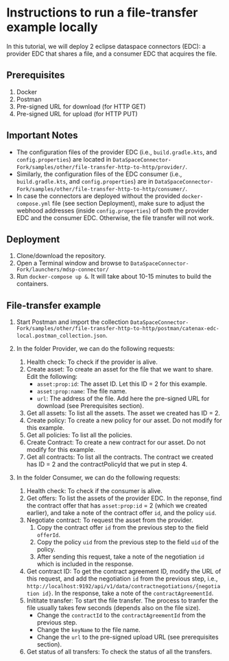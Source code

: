 # Instructions to run a file-transfer example locally

In this tutorial, we will deploy 2 eclipse dataspace connectors (EDC): a provider EDC that shares a file, and a consumer EDC that acquires the file. 

## Prerequisites

1. Docker
1. Postman
1. Pre-signed URL for download (for HTTP GET)
1. Pre-signed URL for upload (for HTTP PUT)

## Important Notes

- The configuration files of the provider EDC (i.e., `build.gradle.kts`, and `config.properties`) are located in `DataSpaceConnector-Fork/samples/other/file-transfer-http-to-http/provider/`.
- Similarly, the configuration files of the EDC consumer (i.e., `build.gradle.kts`, and `config.properties`) are in `DataSpaceConnector-Fork/samples/other/file-transfer-http-to-http/consumer/`.
- In case the connectors are deployed without the provided `docker-compose.yml` file (see section Deployment), make sure to adjust the webhood addresses (inside `config.properties`) of both the provider EDC and the consumer EDC. Otherwise, the file transfer will not work.

## Deployment

1. Clone/download the repository.
1. Open a Terminal window and browse to `DataSpaceConnector-Fork/launchers/mdsp-connector/`
1. Run `docker-compose up &`. It will take about 10-15 minutes to build the containers.

## File-transfer example

1. Start Postman and import the collection `DataSpaceConnector-Fork/samples/other/file-transfer-http-to-http/postman/catenax-edc-local.postman_collection.json`.
1. In the folder Provider, we can do the following requests:

    1. Health check: To check if the provider is alive.
    1. Create asset: To create an asset for the file that we want to share. Edit the following:
        - `asset:prop:id`: The asset ID. Let this ID = 2 for this example.
        - `asset:prop:name`: The file name.
        - `url`: The address of the file. Add here the pre-signed URL for download (see Prerequisites section).
    1. Get all assets: To list all the assets. The asset we created has ID = 2.
    1. Create policy: To create a new policy for our asset. Do not modify for this example.
    1. Get all policies: To list all the policies.
    1. Create Contract: To create a new contract for our asset. Do not modify for this example.
    1. Get all contracts: To list all the contracts. The contract we created has ID = 2 and the contractPolicyId that we put in step 4.

1. In the folder Consumer, we can do the following requests:

    1. Health check: To check if the consumer is alive.
    1. Get offers: To list the assets of the provider EDC. In the reponse, find the contract offer that has `asset:prop:id` = 2 (which we created earlier), and take a note of the contract offer `id`, and the policy `uid`.
    1. Negotiate contract: To request the asset from the provider.
        1. Copy the contract offer `id` from the previous step to the field `offerId`.
        1. Copy the policy `uid` from the previous step to the field `uid` of the policy.
        1. After sending this request, take a note of the negotiation `id` which is included in the response.
    1. Get contract ID: To get the contract agreement ID, modify the URL of this request, and add the negotiation `id` from the previous step, i.e., `http://localhost:9192/api/v1/data/contractnegotiations/{negotiation id}`. In the response, take a note of the `contractAgreementId`.
    1. Inititate transfer: To start the file transfer. The process to tranfer the file usually takes few seconds (depends also on the file size).
        - Change the `contractId` to the `contractAgreementId` from the previous step.
        - Change the `keyName` to the file name.
        - Change the `url` to the pre-signed upload URL (see prerequisites section).
    1. Get status of all transfers: To check the status of all the transfers. 





